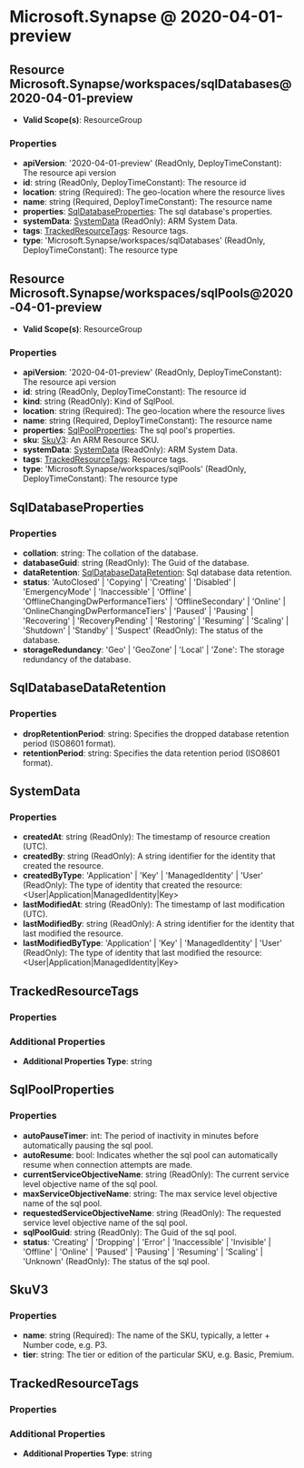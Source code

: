 # Microsoft.Synapse @ 2020-04-01-preview

## Resource Microsoft.Synapse/workspaces/sqlDatabases@2020-04-01-preview
* **Valid Scope(s)**: ResourceGroup
### Properties
* **apiVersion**: '2020-04-01-preview' (ReadOnly, DeployTimeConstant): The resource api version
* **id**: string (ReadOnly, DeployTimeConstant): The resource id
* **location**: string (Required): The geo-location where the resource lives
* **name**: string (Required, DeployTimeConstant): The resource name
* **properties**: [SqlDatabaseProperties](#sqldatabaseproperties): The sql database's properties.
* **systemData**: [SystemData](#systemdata) (ReadOnly): ARM System Data.
* **tags**: [TrackedResourceTags](#trackedresourcetags): Resource tags.
* **type**: 'Microsoft.Synapse/workspaces/sqlDatabases' (ReadOnly, DeployTimeConstant): The resource type

## Resource Microsoft.Synapse/workspaces/sqlPools@2020-04-01-preview
* **Valid Scope(s)**: ResourceGroup
### Properties
* **apiVersion**: '2020-04-01-preview' (ReadOnly, DeployTimeConstant): The resource api version
* **id**: string (ReadOnly, DeployTimeConstant): The resource id
* **kind**: string (ReadOnly): Kind of SqlPool.
* **location**: string (Required): The geo-location where the resource lives
* **name**: string (Required, DeployTimeConstant): The resource name
* **properties**: [SqlPoolProperties](#sqlpoolproperties): The sql pool's properties.
* **sku**: [SkuV3](#skuv3): An ARM Resource SKU.
* **systemData**: [SystemData](#systemdata) (ReadOnly): ARM System Data.
* **tags**: [TrackedResourceTags](#trackedresourcetags): Resource tags.
* **type**: 'Microsoft.Synapse/workspaces/sqlPools' (ReadOnly, DeployTimeConstant): The resource type

## SqlDatabaseProperties
### Properties
* **collation**: string: The collation of the database.
* **databaseGuid**: string (ReadOnly): The Guid of the database.
* **dataRetention**: [SqlDatabaseDataRetention](#sqldatabasedataretention): Sql database data retention.
* **status**: 'AutoClosed' | 'Copying' | 'Creating' | 'Disabled' | 'EmergencyMode' | 'Inaccessible' | 'Offline' | 'OfflineChangingDwPerformanceTiers' | 'OfflineSecondary' | 'Online' | 'OnlineChangingDwPerformanceTiers' | 'Paused' | 'Pausing' | 'Recovering' | 'RecoveryPending' | 'Restoring' | 'Resuming' | 'Scaling' | 'Shutdown' | 'Standby' | 'Suspect' (ReadOnly): The status of the database.
* **storageRedundancy**: 'Geo' | 'GeoZone' | 'Local' | 'Zone': The storage redundancy of the database.

## SqlDatabaseDataRetention
### Properties
* **dropRetentionPeriod**: string: Specifies the dropped database retention period (ISO8601 format).
* **retentionPeriod**: string: Specifies the data retention period (ISO8601 format).

## SystemData
### Properties
* **createdAt**: string (ReadOnly): The timestamp of resource creation (UTC).
* **createdBy**: string (ReadOnly): A string identifier for the identity that created the resource.
* **createdByType**: 'Application' | 'Key' | 'ManagedIdentity' | 'User' (ReadOnly): The type of identity that created the resource: <User|Application|ManagedIdentity|Key>
* **lastModifiedAt**: string (ReadOnly): The timestamp of last modification (UTC).
* **lastModifiedBy**: string (ReadOnly): A string identifier for the identity that last modified the resource.
* **lastModifiedByType**: 'Application' | 'Key' | 'ManagedIdentity' | 'User' (ReadOnly): The type of identity that last modified the resource: <User|Application|ManagedIdentity|Key>

## TrackedResourceTags
### Properties
### Additional Properties
* **Additional Properties Type**: string

## SqlPoolProperties
### Properties
* **autoPauseTimer**: int: The period of inactivity in minutes before automatically pausing the sql pool.
* **autoResume**: bool: Indicates whether the sql pool can automatically resume when connection attempts are made.
* **currentServiceObjectiveName**: string (ReadOnly): The current service level objective name of the sql pool.
* **maxServiceObjectiveName**: string: The max service level objective name of the sql pool.
* **requestedServiceObjectiveName**: string (ReadOnly): The requested service level objective name of the sql pool.
* **sqlPoolGuid**: string (ReadOnly): The Guid of the sql pool.
* **status**: 'Creating' | 'Dropping' | 'Error' | 'Inaccessible' | 'Invisible' | 'Offline' | 'Online' | 'Paused' | 'Pausing' | 'Resuming' | 'Scaling' | 'Unknown' (ReadOnly): The status of the sql pool.

## SkuV3
### Properties
* **name**: string (Required): The name of the SKU, typically, a letter + Number code, e.g. P3.
* **tier**: string: The tier or edition of the particular SKU, e.g. Basic, Premium.

## TrackedResourceTags
### Properties
### Additional Properties
* **Additional Properties Type**: string

